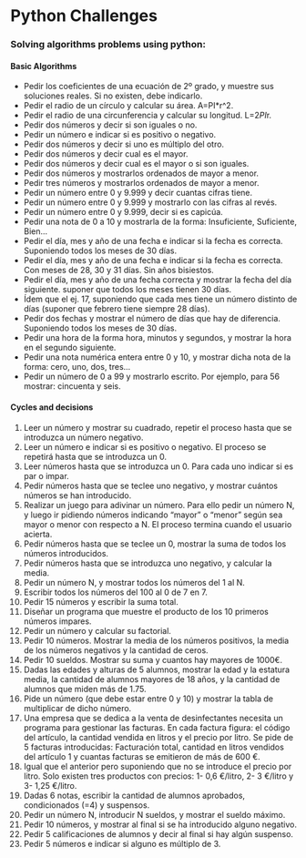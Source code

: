 # Python Challenges

### Solving algorithms problems using python:

#### Basic Algorithms

- Pedir los coeficientes de una ecuación de 2º grado, y muestre sus soluciones reales. Si no existen, debe indicarlo.
- Pedir el radio de un círculo y calcular su área. A=PI*r^2.
- Pedir el radio de una circunferencia y calcular su longitud. L=2*PI*r.
- Pedir dos números y decir si son iguales o no.
- Pedir un número e indicar si es positivo o negativo.
- Pedir dos números y decir si uno es múltiplo del otro.
- Pedir dos números y decir cual es el mayor.
- Pedir dos números y decir cual es el mayor o si son iguales.
- Pedir dos números y mostrarlos ordenados de mayor a menor.
- Pedir tres números y mostrarlos ordenados de mayor a menor.
- Pedir un número entre 0 y 9.999 y decir cuantas cifras tiene.
- Pedir un número entre 0 y 9.999 y mostrarlo con las cifras al revés.
- Pedir un número entre 0 y 9.999, decir si es capicúa.
- Pedir una nota de 0 a 10 y mostrarla de la forma: Insuficiente, Suficiente, Bien...
- Pedir el día, mes y año de una fecha e indicar si la fecha es correcta. Suponiendo todos los meses de 30 días.
- Pedir el día, mes y año de una fecha e indicar si la fecha es correcta. Con meses de 28, 30 y 31 días. Sin años bisiestos.
- Pedir el día, mes y año de una fecha correcta y mostrar la fecha del día siguiente. suponer que todos los meses tienen 30 días.
- Ídem que el ej. 17, suponiendo que cada mes tiene un número distinto de días (suponer que febrero tiene siempre 28 días).
- Pedir dos fechas y mostrar el número de días que hay de diferencia. Suponiendo todos los meses de 30 días.
- Pedir una hora de la forma hora, minutos y segundos, y mostrar la hora en el segundo siguiente.
- Pedir una nota numérica entera entre 0 y 10, y mostrar dicha nota de la forma: cero, uno, dos, tres...
- Pedir un número de 0 a 99 y mostrarlo escrito. Por ejemplo, para 56 mostrar: cincuenta y seis.


#### Cycles and decisions

1. Leer un número y mostrar su cuadrado, repetir el proceso hasta que se introduzca un número negativo.
2. Leer un número e indicar si es positivo o negativo. El proceso se repetirá hasta que se introduzca un 0.
3. Leer números hasta que se introduzca un 0. Para cada uno indicar si es par o impar.
4. Pedir números hasta que se teclee uno negativo, y mostrar cuántos números se han introducido.
5. Realizar un juego para adivinar un número. Para ello pedir un número N, y luego ir pidiendo números indicando “mayor” o “menor” según sea mayor o menor con respecto a N. El proceso termina cuando el usuario acierta.
6. Pedir números hasta que se teclee un 0, mostrar la suma de todos los números introducidos.
7. Pedir números hasta que se introduzca uno negativo, y calcular la media.
8. Pedir un número N, y mostrar todos los números del 1 al N.
9. Escribir todos los números del 100 al 0 de 7 en 7.
10. Pedir 15 números y escribir la suma total.
11. Diseñar un programa que muestre el producto de los 10 primeros números impares.
12. Pedir un número y calcular su factorial.
13. Pedir 10 números. Mostrar la media de los números positivos, la media de los números negativos y la cantidad de ceros.
14. Pedir 10 sueldos. Mostrar su suma y cuantos hay mayores de 1000€.
15. Dadas las edades y alturas de 5 alumnos, mostrar la edad y la estatura media, la cantidad de alumnos mayores de 18 años, y la cantidad de alumnos que miden más de 1.75.
16. Pide un número (que debe estar entre 0 y 10) y mostrar la tabla de multiplicar de dicho número.
17. Una empresa que se dedica a la venta de desinfectantes necesita un programa para gestionar las facturas. En cada factura figura: el código del artículo, la cantidad vendida en litros y el precio por litro.
Se pide de 5 facturas introducidas: Facturación total, cantidad en litros vendidos del artículo 1 y cuantas facturas se emitieron de más de 600 €.
18. Igual que el anterior pero suponiendo que no se introduce el precio por litro. Solo existen tres productos con precios: 1- 0,6 €/litro, 2- 3 €/litro y 3- 1,25 €/litro.
19. Dadas 6 notas, escribir la cantidad de alumnos aprobados, condicionados (=4) y suspensos.
20. Pedir un número N, introducir N sueldos, y mostrar el sueldo máximo.
21. Pedir 10 números, y mostrar al final si se ha introducido alguno negativo.
22. Pedir 5 calificaciones de alumnos y decir al final si hay algún suspenso.
23. Pedir 5 números e indicar si alguno es múltiplo de 3.
